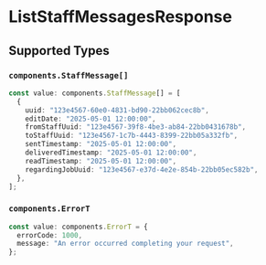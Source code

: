 # ListStaffMessagesResponse


## Supported Types

### `components.StaffMessage[]`

```typescript
const value: components.StaffMessage[] = [
  {
    uuid: "123e4567-60e0-4831-bd90-22bb062cec8b",
    editDate: "2025-05-01 12:00:00",
    fromStaffUuid: "123e4567-39f8-4be3-ab84-22bb0431678b",
    toStaffUuid: "123e4567-1c7b-4443-8399-22bb05a332fb",
    sentTimestamp: "2025-05-01 12:00:00",
    deliveredTimestamp: "2025-05-01 12:00:00",
    readTimestamp: "2025-05-01 12:00:00",
    regardingJobUuid: "123e4567-e37d-4e2e-854b-22bb05ec582b",
  },
];
```

### `components.ErrorT`

```typescript
const value: components.ErrorT = {
  errorCode: 1000,
  message: "An error occurred completing your request",
};
```

